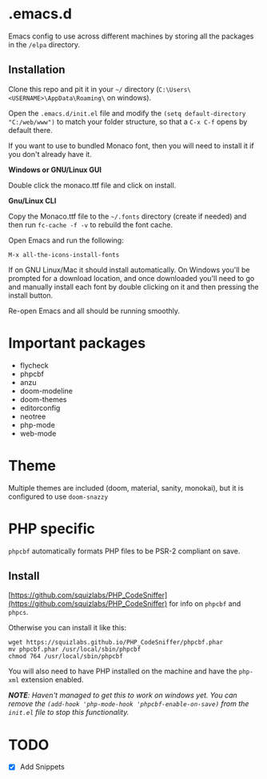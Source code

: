 # .emacs.d

Emacs config to use across different machines by storing all the packages in the `/elpa` directory.

## Installation

Clone this repo and pit it in your `~/` directory (`C:\Users\<USERNAME>\AppData\Roaming\` on windows).

Open the `.emacs.d/init.el` file and modify the `(setq default-directory "C:/web/www")` to match your folder structure, so that a `C-x C-f` opens by default there.

If you want to use to bundled Monaco font, then you will need to install it if you don't already have it.

**Windows or GNU/Linux GUI**

Double click the monaco.ttf file and click on install.

**Gnu/Linux CLI**

Copy the Monaco.ttf file to the `~/.fonts` directory (create if needed) and then run `fc-cache -f -v` to rebuild the font cache.

Open Emacs and run the following:

`M-x all-the-icons-install-fonts`

If on GNU Linux/Mac it should install automatically. On Windows you'll be prompted for a download location, and once downloaded you'll need to go and manually install each font by double clicking on it and then pressing the install button.

Re-open Emacs and all should be running smoothly.

# Important packages

- flycheck
- phpcbf
- anzu
- doom-modeline
- doom-themes
- editorconfig
- neotree
- php-mode
- web-mode

# Theme

Multiple themes are included (doom, material, sanity, monokai), but it is configured to use `doom-snazzy`

# PHP specific

`phpcbf` automatically formats PHP files to be PSR-2 compliant on save.

## Install

[https://github.com/squizlabs/PHP_CodeSniffer](https://github.com/squizlabs/PHP_CodeSniffer) for info on `phpcbf` and `phpcs`.

Otherwise you can install it like this:

```
wget https://squizlabs.github.io/PHP_CodeSniffer/phpcbf.phar
mv phpcbf.phar /usr/local/sbin/phpcbf
chmod 764 /usr/local/sbin/phpcbf
```

You will also need to have PHP installed on the machine and have the `php-xml` extension enabled.

***NOTE**: Haven't managed to get this to work on windows yet. You can remove the `(add-hook 'php-mode-hook 'phpcbf-enable-on-save)` from the `init.el` file to stop this functionality.*

# TODO

- [X] Add Snippets
